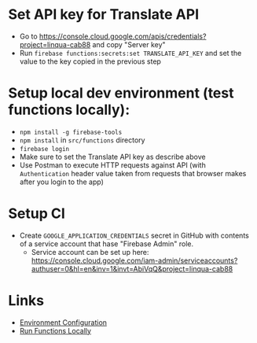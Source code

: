 # Set API key for Translate API

- Go to https://console.cloud.google.com/apis/credentials?project=linqua-cab88 and copy "Server key"
- Run `firebase functions:secrets:set TRANSLATE_API_KEY` and set the value to the key copied in the previous step

# Setup local dev environment (test functions locally):

- `npm install -g firebase-tools`
- `npm install` in `src/functions` directory
- `firebase login`
- Make sure to set the Translate API key as describe above
- Use Postman to execute HTTP requests against API (with `Authentication` header value taken from requests that browser makes after you login to the app)

# Setup CI

- Create `GOOGLE_APPLICATION_CREDENTIALS` secret in GitHub with contents of a service account that hase "Firebase Admin" role.
  - Service account can be set up here: https://console.cloud.google.com/iam-admin/serviceaccounts?authuser=0&hl=en&inv=1&invt=AbiVqQ&project=linqua-cab88

# Links

- [Environment Configuration](https://firebase.google.com/docs/functions/config-env)
- [Run Functions Locally](https://firebase.google.com/docs/functions/local-emulator)
